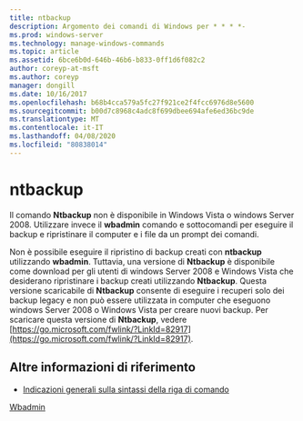 ```yaml
---
title: ntbackup
description: Argomento dei comandi di Windows per * * * *-
ms.prod: windows-server
ms.technology: manage-windows-commands
ms.topic: article
ms.assetid: 6bce6b0d-646b-46b6-b833-0ff1d6f082c2
author: coreyp-at-msft
ms.author: coreyp
manager: dongill
ms.date: 10/16/2017
ms.openlocfilehash: b68b4cca579a5fc27f921ce2f4fcc6976d8e5600
ms.sourcegitcommit: b00d7c8968c4adc8f699dbee694afe6ed36bc9de
ms.translationtype: MT
ms.contentlocale: it-IT
ms.lasthandoff: 04/08/2020
ms.locfileid: "80838014"
---
```

# <a name="ntbackup"></a>ntbackup



Il comando **Ntbackup** non è disponibile in Windows Vista o windows Server 2008. Utilizzare invece il **wbadmin** comando e sottocomandi per eseguire il backup e ripristinare il computer e i file da un prompt dei comandi.

Non è possibile eseguire il ripristino di backup creati con **ntbackup** utilizzando **wbadmin**. Tuttavia, una versione di **Ntbackup** è disponibile come download per gli utenti di windows Server 2008 e Windows Vista che desiderano ripristinare i backup creati utilizzando **Ntbackup**. Questa versione scaricabile di **Ntbackup** consente di eseguire i recuperi solo dei backup legacy e non può essere utilizzata in computer che eseguono windows Server 2008 o Windows Vista per creare nuovi backup. Per scaricare questa versione di **Ntbackup**, vedere [https://go.microsoft.com/fwlink/?LinkId=82917](https://go.microsoft.com/fwlink/?LinkId=82917).

## <a name="additional-references"></a>Altre informazioni di riferimento

- [Indicazioni generali sulla sintassi della riga di comando](command-line-syntax-key.md)

[Wbadmin](wbadmin.md)